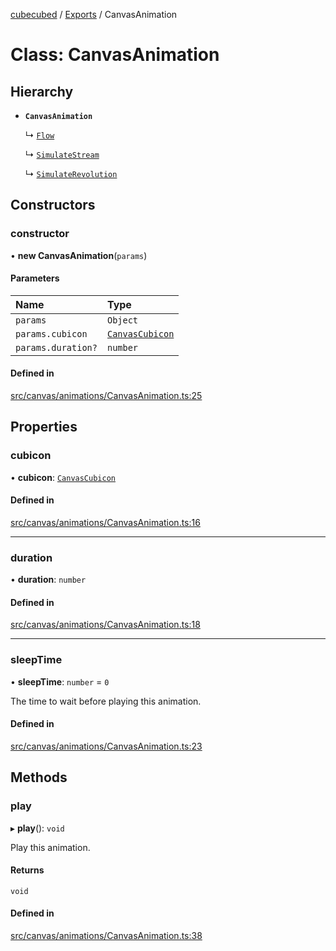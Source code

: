 [cubecubed](/reference/README.md) / [Exports](/reference/modules.md) / CanvasAnimation

# Class: CanvasAnimation

## Hierarchy

- **`CanvasAnimation`**

  ↳ [`Flow`](/reference/classes/Flow.md)

  ↳ [`SimulateStream`](/reference/classes/SimulateStream.md)

  ↳ [`SimulateRevolution`](/reference/classes/SimulateRevolution.md)

## Constructors

### constructor

• **new CanvasAnimation**(`params`)

#### Parameters

| Name | Type |
| :------ | :------ |
| `params` | `Object` |
| `params.cubicon` | [`CanvasCubicon`](/reference/classes/CanvasCubicon.md) |
| `params.duration?` | `number` |

#### Defined in

[src/canvas/animations/CanvasAnimation.ts:25](https://github.com/imaphatduc/cubecubed/blob/f8be6e1/src/canvas/animations/CanvasAnimation.ts#L25)

## Properties

### cubicon

• **cubicon**: [`CanvasCubicon`](/reference/classes/CanvasCubicon.md)

#### Defined in

[src/canvas/animations/CanvasAnimation.ts:16](https://github.com/imaphatduc/cubecubed/blob/f8be6e1/src/canvas/animations/CanvasAnimation.ts#L16)

___

### duration

• **duration**: `number`

#### Defined in

[src/canvas/animations/CanvasAnimation.ts:18](https://github.com/imaphatduc/cubecubed/blob/f8be6e1/src/canvas/animations/CanvasAnimation.ts#L18)

___

### sleepTime

• **sleepTime**: `number` = `0`

The time to wait before playing this animation.

#### Defined in

[src/canvas/animations/CanvasAnimation.ts:23](https://github.com/imaphatduc/cubecubed/blob/f8be6e1/src/canvas/animations/CanvasAnimation.ts#L23)

## Methods

### play

▸ **play**(): `void`

Play this animation.

#### Returns

`void`

#### Defined in

[src/canvas/animations/CanvasAnimation.ts:38](https://github.com/imaphatduc/cubecubed/blob/f8be6e1/src/canvas/animations/CanvasAnimation.ts#L38)
